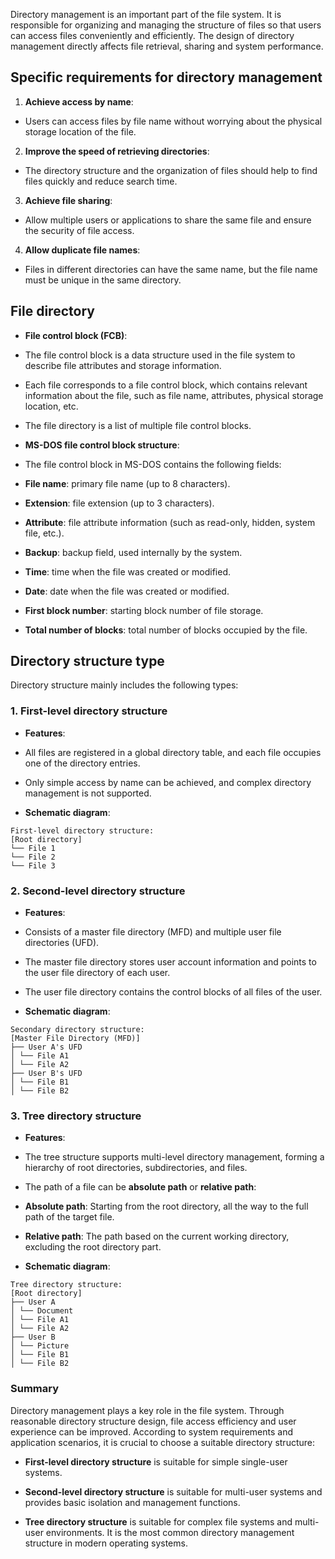 Directory management is an important part of the file system. It is responsible for organizing and managing the structure of files so that users can access files conveniently and efficiently. The design of directory management directly affects file retrieval, sharing and system performance.

## Specific requirements for directory management

1. **Achieve access by name**:
- Users can access files by file name without worrying about the physical storage location of the file.

2. **Improve the speed of retrieving directories**:
- The directory structure and the organization of files should help to find files quickly and reduce search time.

3. **Achieve file sharing**:
- Allow multiple users or applications to share the same file and ensure the security of file access.

4. **Allow duplicate file names**:
- Files in different directories can have the same name, but the file name must be unique in the same directory.

## File directory

- **File control block (FCB)**:
- The file control block is a data structure used in the file system to describe file attributes and storage information.
- Each file corresponds to a file control block, which contains relevant information about the file, such as file name, attributes, physical storage location, etc.
- The file directory is a list of multiple file control blocks.

- **MS-DOS file control block structure**:
- The file control block in MS-DOS contains the following fields:
- **File name**: primary file name (up to 8 characters).
- **Extension**: file extension (up to 3 characters).
- **Attribute**: file attribute information (such as read-only, hidden, system file, etc.).
- **Backup**: backup field, used internally by the system.
- **Time**: time when the file was created or modified.
- **Date**: date when the file was created or modified.
- **First block number**: starting block number of file storage.
- **Total number of blocks**: total number of blocks occupied by the file.

## Directory structure type

Directory structure mainly includes the following types:

### 1. First-level directory structure

- **Features**:
- All files are registered in a global directory table, and each file occupies one of the directory entries.
- Only simple access by name can be achieved, and complex directory management is not supported.

- **Schematic diagram**:
```
First-level directory structure:
[Root directory]
└── File 1
└── File 2
└── File 3
```

### 2. Second-level directory structure

- **Features**:
- Consists of a master file directory (MFD) and multiple user file directories (UFD).
- The master file directory stores user account information and points to the user file directory of each user.
- The user file directory contains the control blocks of all files of the user.

- **Schematic diagram**:
```
Secondary directory structure:
[Master File Directory (MFD)]
├── User A's UFD
│ └── File A1
│ └── File A2
├── User B's UFD
│ └── File B1
│ └── File B2
```

### 3. Tree directory structure

- **Features**:
- The tree structure supports multi-level directory management, forming a hierarchy of root directories, subdirectories, and files.
- The path of a file can be **absolute path** or **relative path**:
- **Absolute path**: Starting from the root directory, all the way to the full path of the target file.
- **Relative path**: The path based on the current working directory, excluding the root directory part.

- **Schematic diagram**:
```
Tree directory structure:
[Root directory]
├── User A
│ └── Document
│ └── File A1
│ └── File A2
├── User B
│ └── Picture
│ └── File B1
│ └── File B2
```

### Summary

Directory management plays a key role in the file system. Through reasonable directory structure design, file access efficiency and user experience can be improved. According to system requirements and application scenarios, it is crucial to choose a suitable directory structure:

- **First-level directory structure** is suitable for simple single-user systems.

- **Second-level directory structure** is suitable for multi-user systems and provides basic isolation and management functions.

- **Tree directory structure** is suitable for complex file systems and multi-user environments. It is the most common directory management structure in modern operating systems.